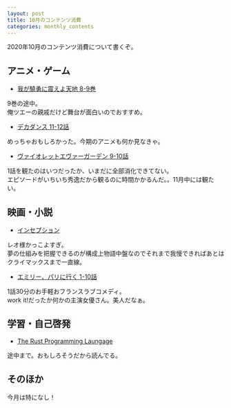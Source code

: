 ```yaml
---
layout: post
title: 10月のコンテンツ消費
categories: monthly_contents
---
```


2020年10月のコンテンツ消費について書くぞ。

## アニメ・ゲーム
- [我が驍勇に震えよ天地 8-9巻](https://www.amazon.co.jp/s/ref=as_li_ss_tl?k=%E6%88%91%E3%81%8C%E9%A9%8D%E5%8B%87%E3%81%AB%E3%81%B5%E3%82%8B%E3%81%88%E3%82%88%E5%A4%A9%E5%9C%B0&__mk_ja_JP=%E3%82%AB%E3%82%BF%E3%82%AB%E3%83%8A&crid=56QQII95TUUK&sprefix=%E6%88%91%E3%81%8C%E9%A9%8D%E5%8B%87%E3%81%AB,aps,283&ref=nb_sb_ss_i_1_5&linkCode=ll2&tag=ryo14a-22&linkId=955543bf4e1a8d3fdec49c283a1e0fa4&language=ja_JP)

9巻の途中。  
俺ツエーの親戚だけど舞台が面白いのでおすすめ。

- [デカダンス 11-12話](https://www.amazon.co.jp/ignition/dp/B08CRMC5F3/ref=sr_1_1?__mk_ja_JP=カタカナ&dchild=1&keywords=でかだんす&qid=1603796836&sr=8-1)

めっちゃおもしろかった。今期のアニメも何か見なきゃ。

- [ヴァイオレットエヴァーガーデン 9-10話](https://www.netflix.com/title/80182123?s=i&trkid=0)

1話を観たのはいつだったか、いまだに全部消化できてない。  
エピソードがいちいち秀逸だから観るのに時間かかるんだ。。11月中には観たい。


## 映画・小説
- [インセプション](https://www.netflix.com/title/70131314?s=i&trkid=255824129)

レオ様かっこよすぎ。  
夢の仕組みを把握できるのが構成上物語中盤なのでそれまで我慢できればあとはクライマックスまで一直線。

- [エミリー、パリに行く 1-10話](https://www.netflix.com/title/81037371?s=i&trkid=255824129)

1話30分のお手軽おフランスラブコメディ。  
work it!だったか何かの主演女優さん。美人だなぁ。

## 学習・自己啓発
- [The Rust Programming Laungage](https://doc.rust-jp.rs/book-ja/title-page.html)

途中まで。おもしろそうだから読んでる。

## そのほか
今月は特になし！

